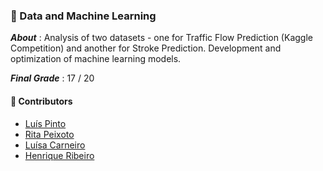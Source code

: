 ### :pushpin: Data and Machine Learning

***About*** : Analysis of two datasets - one for Traffic Flow Prediction (Kaggle Competition) and another for Stroke Prediction. Development and optimization of machine learning models.

***Final Grade*** : 17 / 20

#### :handshake: Contributors 
- [Luís Pinto](https://github.com/L-Pinto)
- [Rita Peixoto](https://github.com/rita-peixoto)
- [Luísa Carneiro](https://github.com/Analucar)
- [Henrique Ribeiro](https://github.com/henriq350)
